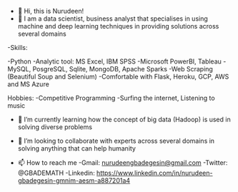 - 👋 Hi, this is Nurudeen!
- 👀 I am a data scientist, business analyst that specialises in using machine and deep learning techniques in providing solutions across several domains

-Skills:

-Python
-Analytic tool: MS Excel, IBM SPSS 
-Microsoft PowerBI, Tableau
-MySQL, PosgreSQL, Sqlite, MongoDB, Apache Sparks
-Web Scraping (Beautiful Soup and Selenium)
-Comfortable with Flask, Heroku, GCP, AWS and MS Azure

Hobbies:
-Competitive Programming
-Surfing the internet, Listening to music

- 🌱 I’m currently learning how the concept of big data (Hadoop) is used in solving diverse problems
- 💞️ I’m looking to collaborate with experts across several domains in solving anything that can help humanity

- 📫 How to reach me
      -Gmail: nurudeengbadegesin@gmail.com
      -Twitter: @GBADEMATH
      -Linkedin: https://www.linkedin.com/in/nurudeen-gbadegesin-gmnim-aesm-a887201a4
      

<!---
Nurudeen2020/Nurudeen2020 is a ✨ special ✨ repository because its `README.md` (this file) appears on your GitHub profile.
You can click the Preview link to take a look at your changes.
--->
